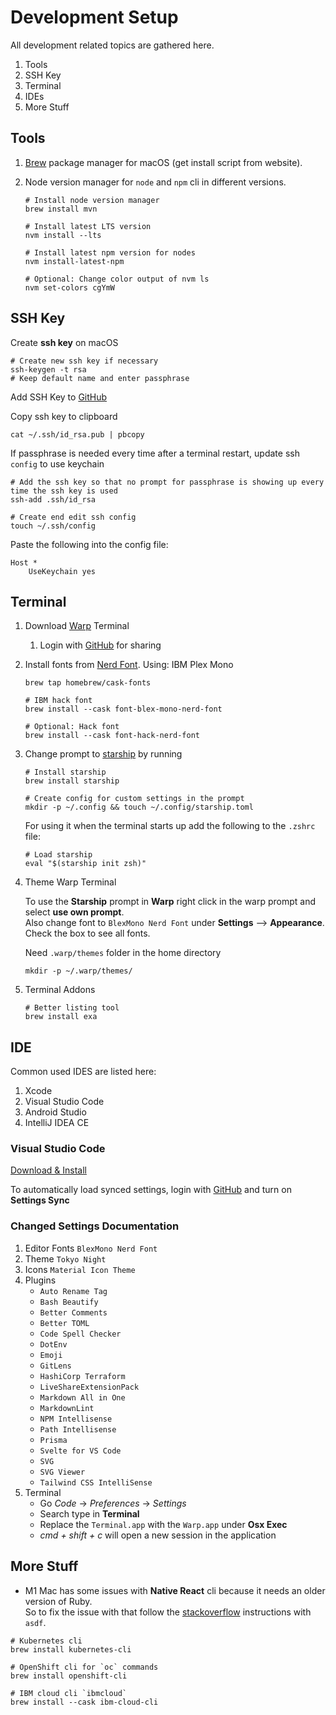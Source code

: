 # Development Setup

All development related topics are gathered here.

1. Tools
2. SSH Key
3. Terminal
4. IDEs
5. More Stuff

## Tools

1. [Brew](https://brew.sh) package manager for macOS (get install script from website).
2. Node version manager for `node` and `npm` cli in different versions.

    ```shell
    # Install node version manager
    brew install mvn

    # Install latest LTS version
    nvm install --lts

    # Install latest npm version for nodes
    nvm install-latest-npm

    # Optional: Change color output of nvm ls
    nvm set-colors cgYmW
    ```

## SSH Key

Create **ssh key** on macOS

```shell
# Create new ssh key if necessary
ssh-keygen -t rsa
# Keep default name and enter passphrase
```

Add SSH Key to  [GitHub](https://github.com/settings/ssh/new)

Copy ssh key to clipboard

```shell
cat ~/.ssh/id_rsa.pub | pbcopy
```

If passphrase is needed every time after a terminal restart, update ssh `config` to use keychain

```shell
# Add the ssh key so that no prompt for passphrase is showing up every time the ssh key is used
ssh-add .ssh/id_rsa

# Create end edit ssh config
touch ~/.ssh/config
```

Paste the following into the config file:

```text
Host *
    UseKeychain yes
```

## Terminal

1. Download [Warp](https://www.warp.dev) Terminal
   1. Login with [GitHub](github.com) for sharing
2. Install fonts from [Nerd Font](https://www.nerdfonts.com). Using: IBM Plex Mono

    ```shell
    brew tap homebrew/cask-fonts

    # IBM hack font
    brew install --cask font-blex-mono-nerd-font

    # Optional: Hack font
    brew install --cask font-hack-nerd-font
    ```

3. Change prompt to [starship](https://starship.rs) by running

    ```shell
    # Install starship
    brew install starship

    # Create config for custom settings in the prompt
    mkdir -p ~/.config && touch ~/.config/starship.toml
    ```

    For using it when the terminal starts up add the following to the `.zshrc` file:

    ```text
    # Load starship
    eval "$(starship init zsh)"
    ```

   <!-- TODO: 1. Starship configuration -->

4. Theme Warp Terminal

    To use the **Starship** prompt in **Warp** right click in the warp prompt and select **use own prompt**.  
    Also change font to `BlexMono Nerd Font` under **Settings** --> **Appearance**. Check the box to see all fonts.

    Need `.warp/themes` folder in the home directory

    ```shell
    mkdir -p ~/.warp/themes/
    ```

    <!-- TODO create theme for vs code theme -->

5. Terminal Addons

    ```shell
    # Better listing tool
    brew install exa
    ```

## IDE

Common used IDES are listed here:

1. Xcode
2. Visual Studio Code
3. Android Studio
4. IntelliJ IDEA CE

### Visual Studio Code

[Download & Install](https://code.visualstudio.com)

To automatically load synced settings, login with [GitHub](github.com) and turn on **Settings Sync**

### Changed Settings Documentation

1. Editor Fonts `BlexMono Nerd Font`
2. Theme `Tokyo Night`
3. Icons `Material Icon Theme`
4. Plugins
   - `Auto Rename Tag`
   - `Bash Beautify`
   - `Better Comments`
   - `Better TOML`
   - `Code Spell Checker`
   - `DotEnv`
   - `Emoji`
   - `GitLens`
   - `HashiCorp Terraform`
   - `LiveShareExtensionPack`
   - `Markdown All in One`
   - `MarkdownLint`
   - `NPM Intellisense`
   - `Path Intellisense`
   - `Prisma`
   - `Svelte for VS Code`
   - `SVG`
   - `SVG Viewer`
   - `Tailwind CSS IntelliSense`
5. Terminal
   - Go *Code* -> *Preferences* -> *Settings*  
   - Search type in **Terminal**
   - Replace the `Terminal.app` with the `Warp.app` under **Osx Exec**
   - *cmd + shift + c* will open a new session in the application

## More Stuff

- M1 Mac has some issues with **Native React** cli because it needs an older version of Ruby.  
  So to fix the issue with that follow the [stackoverflow](https://stackoverflow.com/questions/69012676/install-older-ruby-versions-on-a-m1-macbook) instructions with `asdf`.

```shell
# Kubernetes cli
brew install kubernetes-cli

# OpenShift cli for `oc` commands
brew install openshift-cli

# IBM cloud cli `ibmcloud`
brew install --cask ibm-cloud-cli
```
